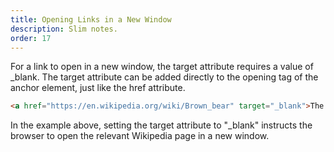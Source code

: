 ```yaml
---
title: Opening Links in a New Window
description: Slim notes.
order: 17
---
```


For a link to open in a new window, the target attribute requires a value of _blank. The target attribute can be added directly to the opening tag of the anchor element, just like the href attribute.

```html
<a href="https://en.wikipedia.org/wiki/Brown_bear" target="_blank">The Brown Bear</a>
```

In the example above, setting the target attribute to "_blank" instructs the browser to open the relevant Wikipedia page in a new window.

